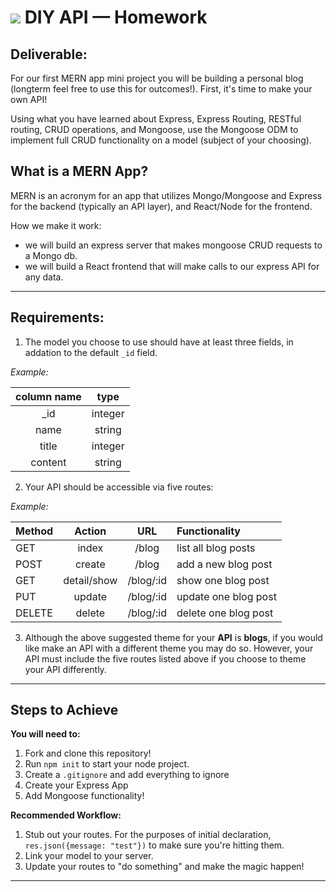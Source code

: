 # ![](https://ga-dash.s3.amazonaws.com/production/assets/logo-9f88ae6c9c3871690e33280fcf557f33.png) DIY API — Homework

## **Deliverable**:

For our first MERN app mini project you will be building a personal blog (longterm feel free to use this for outcomes!). First, it's time to make your own API! 

Using what you have learned about Express, Express Routing, RESTful routing, CRUD operations, and Mongoose, use the Mongoose ODM to implement full CRUD functionality on a model (subject of your choosing).


## What is a MERN App? 
MERN is an acronym for an app that utilizes Mongo/Mongoose and Express for the backend (typically an API layer), and React/Node for the frontend. 

How we make it work: 
- we will build an express server that makes mongoose CRUD requests to a Mongo db. 
- we will build a React frontend that will make calls to our express API for any data. 

-----

## **Requirements**: 

1. The model you choose to use should have at least three fields, in addation to the default `_id` field. 

*Example:*

| column name | type |
|:-----------:|:----:|
| \_id | integer |
|name | string |
|title | integer |
|content | string |


2. Your API should be accessible via five routes: 

*Example:*

| Method | Action | URL | Functionality |
|--------|:------:|:---:|:--------------|
| GET | index | /blog | list all blog posts |
| POST | create | /blog | add a new blog post |
| GET | detail/show | /blog/:id | show one blog post |
| PUT | update | /blog/:id | update one blog post |
| DELETE | delete | /blog/:id | delete one blog post |

3. Although the above suggested theme for your **API** is **blogs**, if you would like make an API with a different theme you may do so. However, your API must include the five routes listed above if you choose to theme your API differently. 

-------

## **Steps to Achieve**

**You will need to:**
1. Fork and clone this repository!
2. Run `npm init` to start your node project. 
3. Create a `.gitignore` and add everything to ignore
4. Create your Express App
5. Add Mongoose functionality!

**Recommended Workflow:**
1. Stub out your routes. For the purposes of initial declaration, `res.json({message: "test"})` to make sure you're hitting them.
2. Link your model to your server.
3. Update your routes to "do something" and make the magic happen!

-------

